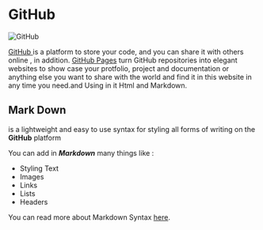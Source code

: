 # GitHub

![GitHub](https://grandnode.com/content/images/thumbs/5e4ba82e0857aa408cf9c94e_login-with-github_850.jpeg)

[GitHub ](https://github.com/) is a platform to store your code, and you can share it with others online , in addition. [GitHub Pages](https://pages.github.com/) turn GitHub repositories into elegant websites to show case your protfolio, project and documentation or anything else you want to share with the world and find it in this website in any time you need.and Using in it Html and Markdown.



## Mark Down 

is a lightweight and easy to use syntax for styling all forms of writing on the **GitHub** platform

You can add in ***Markdown*** many things like :
-  Styling Text
- Images 
- Links
- Lists
- Headers

You can read more about Markdown Syntax [here](https://docs.github.com/en/github/writing-on-github/getting-started-with-writing-and-formatting-on-github/basic-writing-and-formatting-syntax).
